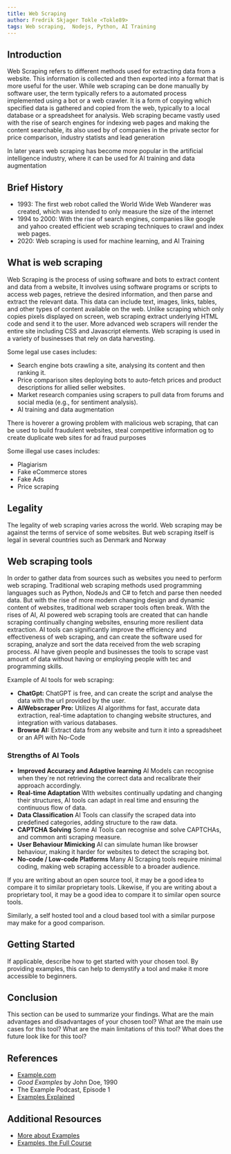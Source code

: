 ```yaml
---
title: Web Scraping
author: Fredrik Skjager Tokle <Tokle89>
tags: Web scraping,  Nodejs, Python, AI Training
---
```


## Introduction

Web Scraping refers to different methods used for extracting data from a website. This information is collected and then exported into a format that is more useful for the user. While web scraping can be done manually by software user, the term typically refers to a automated process implemented using a bot or a web crawler.
It is a form of copying which specified data is gathered and copied from the web, typically to a local database or a spreadsheet for analysis.
Web scraping became vastly used with the rise of search engines for indexing web pages and making the content searchable, its also used by of companies in the private sector for price comparison, industry statists and lead generation

In later years web scraping has become more popular in the artificial intelligence industry, where it can be used for AI training and data augmentation

## Brief History

- 1993: The first web robot called the World Wide Web Wanderer was created, which was intended to only measure the size of the internet
- 1994 to 2000: With the rise of search engines, companies like google and yahoo created efficient web scraping techniques to crawl and index web pages.
- 2020: Web scraping is used for machine learning, and AI Training

## What is web scraping

Web Scraping is the process of using software and bots to extract content and data from a website, It involves using software programs or scripts to access web pages, retrieve the desired information, and then parse and extract the relevant data. This data can include text, images, links, tables, and other types of content available on the web.
Unlike scraping which only copies pixels displayed on screen, web scraping extract underlying HTML code and send it to the user. More advanced web scrapers will render the entire site including CSS and Javascript elements.
Web scraping is used in a variety of businesses that rely on data harvesting.

Some legal use cases includes:

- Search engine bots crawling a site, analysing its content and then ranking it.
- Price comparison sites deploying bots to auto-fetch prices and product descriptions for allied seller websites.
- Market research companies using scrapers to pull data from forums and social media (e.g., for sentiment analysis).
- AI training and data augmentation

There is hoverer a growing problem with malicious web scraping, that can be used to build fraudulent websites, steal competitive information og to create duplicate web sites for ad fraud purposes

Some illegal use cases includes:

- Plagiarism
- Fake eCommerce stores
- Fake Ads
- Price scraping

## Legality

The legality of web scraping varies across the world. Web scraping may be against the terms of service of some websites. But web scraping itself is legal in several countries such as Denmark and Norway

## Web scraping tools

In order to gather data from sources such as websites you need to perform web scraping. Traditional web scraping methods used programming languages such as Python, NodeJs and C# to fetch and parse then needed data. But with the rise of more modern changing design and dynamic content of websites, traditional web scraper tools
often break. With the rises of AI, AI powered web scraping tools are created that can handle scraping continually changing websites, ensuring more resilient data extraction. AI tools can significantly improve the efficiency and effectiveness of web scraping, and can create the software used for scraping, analyze and sort the data received from the web scraping process. AI have given people and businesses the tools to scrape vast amount of data without having or employing people with tec and programming skills.

Example of AI tools for web scraping:

- **ChatGpt:** ChatGPT is free, and can create the script and analyse the data with the url provided by the user.
- **AIWebscraper Pro:** Utilizes AI algorithms for fast, accurate data extraction, real-time adaptation to changing website structures, and integration with various databases.
- **Browse AI:** Extract data from any website and turn it into a spreadsheet or an API with No-Code

### Strengths of AI Tools

- **Improved Accuracy and Adaptive learning** AI Models can recognise when they`re not retrieving the correct data and recalibrate their approach accordingly.
- **Real-time Adaptation** WIth websites continually updating and changing their structures, AI tools can adapt in real time and ensuring the continuous flow of data.
- **Data Classification** AI Tools can classify the scraped data into predefined categories, adding structure to the raw data.
- **CAPTCHA Solving** Some AI Tools can recognise and solve CAPTCHAs, and common anti scraping measure.
- **User Behaviour Mimicking** AI can simulate human like browser behaviour, making it harder for websites to detect the scraping bot.
- **No-code / Low-code Platforms** Many AI Scraping tools require minimal coding, making web scraping accessible to a broader audience.

If you are writing about an open source tool, it may be a good idea to compare it to similar proprietary tools. Likewise, if you are writing about a proprietary tool, it may be a good idea to compare it to similar open source tools.

Similarly, a self hosted tool and a cloud based tool with a similar purpose may make for a good comparison.

## Getting Started

If applicable, describe how to get started with your chosen tool. By providing examples, this can help to demystify a tool and make it more accessible to beginners.

## Conclusion

This section can be used to summarize your findings. What are the main advantages and disadvantages of your chosen tool? What are the main use cases for this tool? What are the main limitations of this tool? What does the future look like for this tool?

## References

- [Example.com](https://example.com)
- _Good Examples_ by John Doe, 1990
- The Example Podcast, Episode 1
- [Examples Explained](https://youtu.be/dQw4w9WgXcQ)

## Additional Resources

- [More about Examples](https://example.com)
- [Examples, the Full Course](https://youtu.be/dQw4w9WgXcQ)
